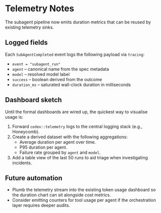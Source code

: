 # Telemetry Notes

The subagent pipeline now emits duration metrics that can be reused by existing telemetry sinks.

## Logged fields

Each `SubAgentCompleted` event logs the following payload via `tracing`:

- `event = "subagent_run"`
- `agent` – canonical name from the spec metadata
- `model` – resolved model label
- `success` – boolean derived from the outcome
- `duration_ms` – saturated wall-clock duration in milliseconds

## Dashboard sketch

Until the formal dashboards are wired up, the quickest way to visualise usage is:

1. Forward `codex::telemetry` logs to the central logging stack (e.g., Honeycomb).
2. Create a derived dataset with the following aggregations:
   - Average duration per agent over time.
   - P95 duration per agent.
   - Failure rate grouped by `agent` and `model`.
3. Add a table view of the last 50 runs to aid triage when investigating incidents.

## Future automation

- Plumb the telemetry stream into the existing token usage dashboard so the duration chart can sit alongside cost metrics.
- Consider emitting counters for tool usage per agent if the orchestration layer requires deeper audits.
